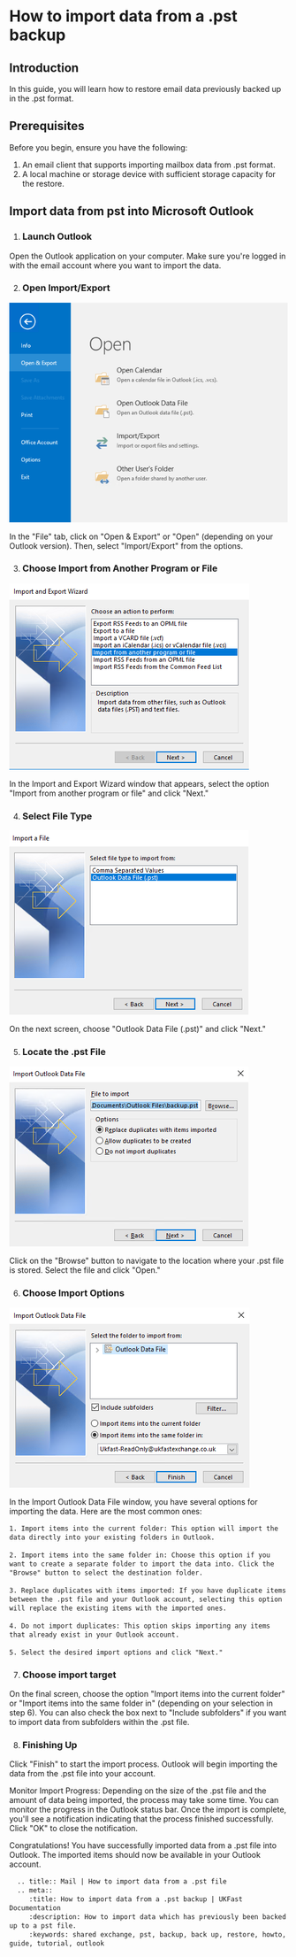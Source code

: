 # How to import data from a .pst backup

## Introduction

In this guide, you will learn how to restore email data previously backed up in the .pst format.

## Prerequisites

Before you begin, ensure you have the following:

1. An email client that supports importing mailbox data from .pst format.
2. A local machine or storage device with sufficient storage capacity for the restore.


## Import data from pst into Microsoft Outlook

1. ### Launch Outlook 

Open the Outlook application on your computer. Make sure you're logged in with the email account where you want to import the data.


2. ### Open Import/Export

![Open Import/Export](files/importfromspt/import-from-pst-001.png) 

In the "File" tab, click on "Open & Export" or "Open" (depending on your Outlook version). Then, select "Import/Export" from the options.


3. ### Choose Import from Another Program or File

![Choose Import from Another Program or File](files/importfromspt/import-from-pst-002.png) 

In the Import and Export Wizard window that appears, select the option "Import from another program or file" and click "Next."


4. ### Select File Type

![Select file type](files/importfromspt/import-from-pst-003.png)

On the next screen, choose "Outlook Data File (.pst)" and click "Next."


5. ### Locate the .pst File

![Locate the .pst File](files/importfromspt/import-from-pst-004.png)

Click on the "Browse" button to navigate to the location where your .pst file is stored. Select the file and click "Open."


6. ### Choose Import Options

![Choose Import Options](files/importfromspt/import-from-pst-005.png)

In the Import Outlook Data File window, you have several options for importing the data. Here are the most common ones:

    1. Import items into the current folder: This option will import the data directly into your existing folders in Outlook.

    2. Import items into the same folder in: Choose this option if you want to create a separate folder to import the data into. Click the "Browse" button to select the destination folder.

    3. Replace duplicates with items imported: If you have duplicate items between the .pst file and your Outlook account, selecting this option will replace the existing items with the imported ones.

    4. Do not import duplicates: This option skips importing any items that already exist in your Outlook account.
    
    5. Select the desired import options and click "Next."


7. ### Choose import target

On the final screen, choose the option "Import items into the current folder" or "Import items into the same folder in" (depending on your selection in step 6). You can also check the box next to "Include subfolders" if you want to import data from subfolders within the .pst file.


8. ### Finishing Up

Click "Finish" to start the import process. Outlook will begin importing the data from the .pst file into your account.

Monitor Import Progress: Depending on the size of the .pst file and the amount of data being imported, the process may take some time. You can monitor the progress in the Outlook status bar. Once the import is complete, you'll see a notification indicating that the process finished successfully. Click "OK" to close the notification.

Congratulations! You have successfully imported data from a .pst file into Outlook. The imported items should now be available in your Outlook account.

```eval_rst
  .. title:: Mail | How to import data from a .pst file
  .. meta::
     :title: How to import data from a .pst backup | UKFast Documentation
     :description: How to import data which has previously been backed up to a pst file.
     :keywords: shared exchange, pst, backup, back up, restore, howto, guide, tutorial, outlook
```

